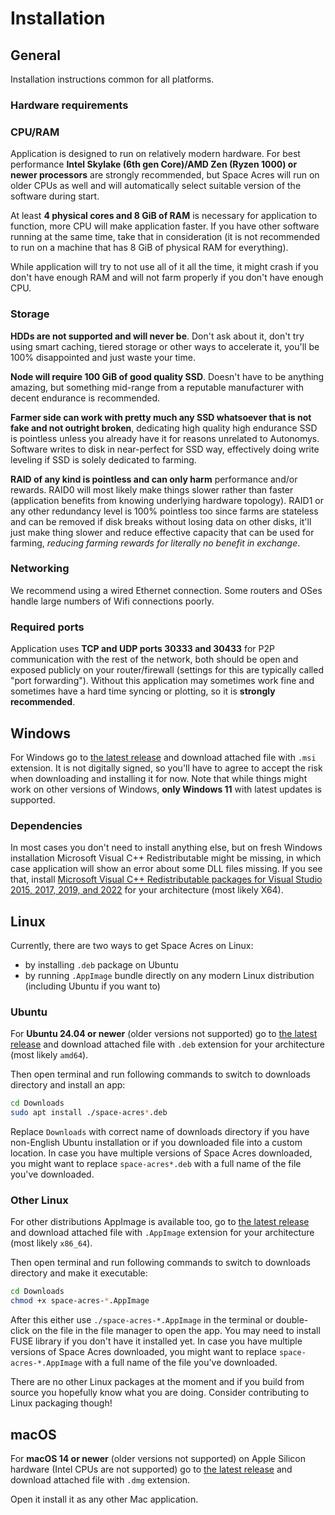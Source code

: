 # Installation

## General

Installation instructions common for all platforms.

### Hardware requirements

### CPU/RAM

Application is designed to run on relatively modern hardware. For best performance **Intel Skylake (6th gen Core)/AMD
Zen (Ryzen 1000) or newer processors** are strongly recommended, but Space Acres will run on older CPUs as well and will
automatically select suitable version of the software during start.

At least **4 physical cores and 8 GiB of RAM** is necessary for application to function, more CPU will make application
faster. If you have other software running at the same time, take that in consideration (it is not recommended to run on
a machine that has 8 GiB of physical RAM for everything).

While application will try to not use all of it all the time, it might crash if you don't have enough RAM and will not
farm properly if you don't have enough CPU.

### Storage

**HDDs are not supported and will never be**. Don't ask about it, don't try using smart caching, tiered storage or other
ways to accelerate it, you'll be 100% disappointed and just waste your time.

**Node will require 100 GiB of good quality SSD**. Doesn't have to be anything amazing, but something mid-range from a
reputable manufacturer with decent endurance is recommended.

**Farmer side can work with pretty much any SSD whatsoever that is not fake and not outright broken**, dedicating high
quality high endurance SSD is pointless unless you already have it for reasons unrelated to Autonomys. Software writes
to disk in near-perfect for SSD way, effectively doing write leveling if SSD is solely dedicated to farming.

**RAID of any kind is pointless and can only harm** performance and/or rewards. RAID0 will most likely make things
slower rather than faster (application benefits from knowing underlying hardware topology). RAID1 or any other
redundancy level is 100% pointless too since farms are stateless and can be removed if disk breaks without losing data
on other disks, it'll just make thing slower and reduce effective capacity that can be used for farming, *reducing
farming rewards for literally no benefit in exchange*.

### Networking

We recommend using a wired Ethernet connection. Some routers and OSes handle large numbers of Wifi connections poorly.

### Required ports

Application uses **TCP and UDP ports 30333 and 30433** for P2P communication with the rest of the network, both should
be open and exposed publicly on your router/firewall (settings for this are typically called "port forwarding"). Without
this application may sometimes work fine and sometimes have a hard time syncing or plotting, so it is
**strongly recommended**.

## Windows

For Windows go to [the latest release](https://github.com/autonomys/space-acres/releases/latest) and download attached
file with `.msi` extension. It is not digitally signed, so you'll have to agree to accept the risk when downloading and
installing it for now. Note that while things might work on other versions of Windows, **only Windows 11** with
latest updates is supported.

### Dependencies

In most cases you don't need to install anything else, but on fresh Windows installation Microsoft Visual C++
Redistributable might be missing, in which case application will show an error about some DLL files missing. If you see
that,
install [Microsoft Visual C++ Redistributable packages for Visual Studio 2015, 2017, 2019, and 2022](https://learn.microsoft.com/en-US/cpp/windows/latest-supported-vc-redist?view=msvc-170#visual-studio-2015-2017-2019-and-2022)
for your architecture (most likely X64).

## Linux

Currently, there are two ways to get Space Acres on Linux:

* by installing `.deb` package on Ubuntu
* by running `.AppImage` bundle directly on any modern Linux distribution (including Ubuntu if you want to)

### Ubuntu

For **Ubuntu 24.04 or newer** (older versions not supported) go
to [the latest release](https://github.com/autonomys/space-acres/releases/latest) and download attached
file with `.deb` extension for your architecture (most likely `amd64`).

Then open terminal and run following commands to switch to downloads directory and install an app:

```bash
cd Downloads
sudo apt install ./space-acres*.deb
```

Replace `Downloads` with correct name of downloads directory if you have non-English Ubuntu installation or if you
downloaded file into a custom location. In case you have multiple versions of Space Acres downloaded, you might want to
replace `space-acres*.deb` with a full name of the file you've downloaded.

### Other Linux

For other distributions AppImage is available too, go
to [the latest release](https://github.com/autonomys/space-acres/releases/latest) and download attached
file with `.AppImage` extension for your architecture (most likely `x86_64`).

Then open terminal and run following commands to switch to downloads directory and make it executable:

```bash
cd Downloads
chmod +x space-acres-*.AppImage
```

After this either use `./space-acres-*.AppImage` in the terminal or double-click on the file in the file manager to open
the app. You may need to install FUSE library if you don't have it installed yet. In case you have multiple versions of
Space Acres downloaded, you might want to replace `space-acres-*.AppImage` with a full name of the file you've
downloaded.

There are no other Linux packages at the moment and if you build from source you hopefully know what
you are doing.
Consider contributing to Linux packaging though!

## macOS

For **macOS 14 or newer** (older versions not supported) on Apple Silicon hardware (Intel CPUs are not supported) go to
[the latest release](https://github.com/autonomys/space-acres/releases/latest) and download attached file with `.dmg`
extension.

Open it install it as any other Mac application.
